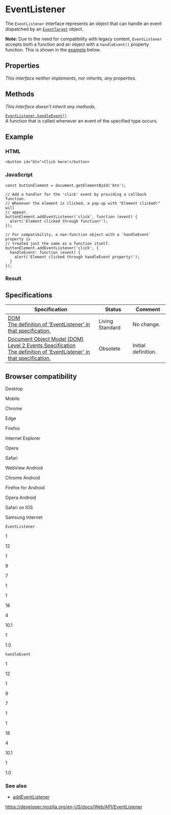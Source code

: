 EventListener
=============

The `EventListener` interface represents an object that can handle an event dispatched by an [`EventTarget`](eventtarget) object.

**Note:** Due to the need for compatibility with legacy content, `EventListener` accepts both a function and an object with a `handleEvent()` property function. This is shown in the [example](#example) below.

Properties
----------

*This interface neither implements, nor inherits, any properties.*

Methods
-------

*This interface doesn't inherit any methods.*

[`EventListener.handleEvent()`](eventlistener/handleevent)  
A function that is called whenever an event of the specified type occurs.

Example
-------

### HTML

    <button id="btn">Click here!</button>

### JavaScript

    const buttonElement = document.getElementById('btn');

    // Add a handler for the 'click' event by providing a callback function.
    // Whenever the element is clicked, a pop-up with "Element clicked!" will
    // appear.
    buttonElement.addEventListener('click', function (event) {
      alert('Element clicked through function!');
    });

    // For compatibility, a non-function object with a `handleEvent` property is
    // treated just the same as a function itself.
    buttonElement.addEventListener('click', {
      handleEvent: function (event) {
        alert('Element clicked through handleEvent property!');
      }
    });

### Result

Specifications
--------------

<table><thead><tr class="header"><th>Specification</th><th>Status</th><th>Comment</th></tr></thead><tbody><tr class="odd"><td><a href="https://dom.spec.whatwg.org/#callbackdef-eventlistener">DOM<br />
<span class="small">The definition of 'EventListener' in that specification.</span></a></td><td><span class="spec-living">Living Standard</span></td><td>No change.</td></tr><tr class="even"><td><a href="https://www.w3.org/TR/DOM-Level-2-Events/events.html#Events-EventListener">Document Object Model (DOM) Level 2 Events Specification<br />
<span class="small">The definition of 'EventListener' in that specification.</span></a></td><td><span class="spec-obsolete">Obsolete</span></td><td>Initial definition.</td></tr></tbody></table>

Browser compatibility
---------------------

Desktop

Mobile

Chrome

Edge

Firefox

Internet Explorer

Opera

Safari

WebView Android

Chrome Android

Firefox for Android

Opera Android

Safari on IOS

Samsung Internet

`EventListener`

1

12

1

9

7

1

1

18

4

10.1

1

1.0

`handleEvent`

1

12

1

9

7

1

1

18

4

10.1

1

1.0

### See also

-   [addEventListener](eventtarget/addeventlistener)

<a href="https://developer.mozilla.org/en-US/docs/Web/API/EventListener" class="_attribution-link">https://developer.mozilla.org/en-US/docs/Web/API/EventListener</a>
